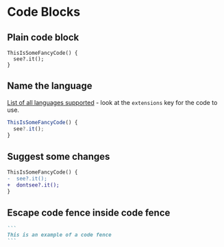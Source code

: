 # Code Blocks

## Plain code block

```
ThisIsSomeFancyCode() {
  see?.it();
}
```

## Name the language

[List of all languages supported](https://github.com/github-linguist/linguist/blob/master/lib/linguist/languages.yml) - look at the `extensions` key for the code to use.

```jsx
ThisIsSomeFancyCode() {
  see?.it();
}
```

## Suggest some changes

```diff
ThisIsSomeFancyCode() {
-  see?.it();
+  dontsee?.it();
}
```

## Escape code fence inside code fence

````md
```
This is an example of a code fence
```
````
